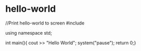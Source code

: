# hello-world
//Print hello-world to screen
#include <iostream>

using namespace std;

int main(){
cout >> "Hello World";
system("pause");
return 0;}
